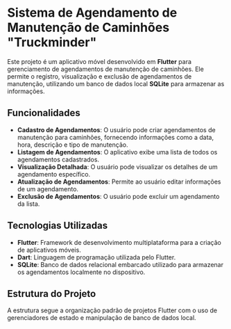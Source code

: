 # Sistema de Agendamento de Manutenção de Caminhões "Truckminder"

Este projeto é um aplicativo móvel desenvolvido em **Flutter** para gerenciamento de agendamentos de manutenção de caminhões. Ele permite o registro, visualização e exclusão de agendamentos de manutenção, utilizando um banco de dados local **SQLite** para armazenar as informações.

## Funcionalidades

- **Cadastro de Agendamentos**: O usuário pode criar agendamentos de manutenção para caminhões, fornecendo informações como a data, hora, descrição e tipo de manutenção.
- **Listagem de Agendamentos**: O aplicativo exibe uma lista de todos os agendamentos cadastrados.
- **Visualização Detalhada**: O usuário pode visualizar os detalhes de um agendamento específico.
- **Atualização de Agendamentos**: Permite ao usuário editar informações de um agendamento.
- **Exclusão de Agendamentos**: O usuário pode excluir um agendamento da lista.

## Tecnologias Utilizadas

- **Flutter**: Framework de desenvolvimento multiplataforma para a criação de aplicativos móveis.
- **Dart**: Linguagem de programação utilizada pelo Flutter.
- **SQLite**: Banco de dados relacional embarcado utilizado para armazenar os agendamentos localmente no dispositivo.

## Estrutura do Projeto

A estrutura segue a organização padrão de projetos Flutter com o uso de gerenciadores de estado e manipulação de banco de dados local.

